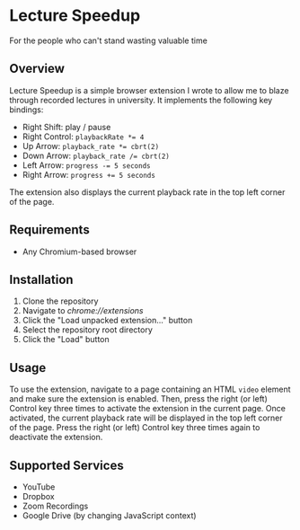# Lecture Speedup

For the people who can't stand wasting valuable time

## Overview

Lecture Speedup is a simple browser extension I wrote to allow me to blaze through recorded lectures in university. It implements the following key bindings:

- Right Shift: play / pause
- Right Control: `playbackRate *= 4`
- Up Arrow: `playback_rate *= cbrt(2)`
- Down Arrow: `playback_rate /= cbrt(2)`
- Left Arrow: `progress -= 5 seconds`
- Right Arrow: `progress += 5 seconds`

The extension also displays the current playback rate in the top left corner of the page.

## Requirements

- Any Chromium-based browser

## Installation

1. Clone the repository
2. Navigate to _chrome://extensions_
3. Click the "Load unpacked extension..." button
4. Select the repository root directory
5. Click the "Load" button

## Usage

To use the extension, navigate to a page containing an HTML `video` element and make sure the extension is enabled. Then, press the right (or left) Control key three times to activate the extension in the current page. Once activated, the current playback rate will be displayed in the top left corner of the page. Press the right (or left) Control key three times again to deactivate the extension.

## Supported Services

- YouTube
- Dropbox
- Zoom Recordings
- Google Drive (by changing JavaScript context)
